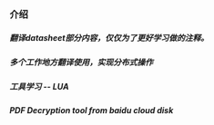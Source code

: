 ### 介绍

##### 翻译datasheet部分内容，仅仅为了更好学习做的注释。

##### 多个工作地方翻译使用，实现分布式操作

##### 工具学习 -- LUA

##### PDF Decryption tool from baidu cloud disk  
